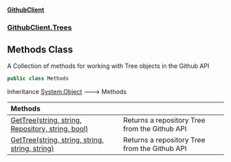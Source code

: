 #### [GithubClient](index 'index')
### [GithubClient.Trees](GithubClient.Trees 'GithubClient.Trees')

## Methods Class

A Collection of methods for working with Tree objects in the Github API

```csharp
public class Methods
```

Inheritance [System.Object](https://docs.microsoft.com/en-us/dotnet/api/System.Object 'System.Object') &#129106; Methods

| Methods | |
| :--- | :--- |
| [GetTree(string, string, Repository, string, bool)](GithubClient.Trees.Methods.GetTree(string,string,GithubClient.Models.Repository,string,bool) 'GithubClient.Trees.Methods.GetTree(string, string, GithubClient.Models.Repository, string, bool)') | Returns a repository Tree from the Github API |
| [GetTree(string, string, string, string, string)](GithubClient.Trees.Methods.GetTree(string,string,string,string,string) 'GithubClient.Trees.Methods.GetTree(string, string, string, string, string)') | Returns a repository Tree from the Github API |
